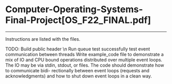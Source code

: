 # Computer-Operating-Systems-Final-Project[OS_F22_FINAL.pdf]
-----------------------------------------------------------------------------
Instructions are listed with the files.

TODO:
  Build public header \n
  Run queue test successfully
  test event communication between threads
  Write example_code file to demonstrate a mix of IO and CPU bound
operations distributed over multiple event loops. The IO may be via stdin,
stdout, or files. The code should demonstrate how to communicate bidi-
rectionally between event loops (requests and acknowledgments) and how to
shut down event loops in a clean way.
